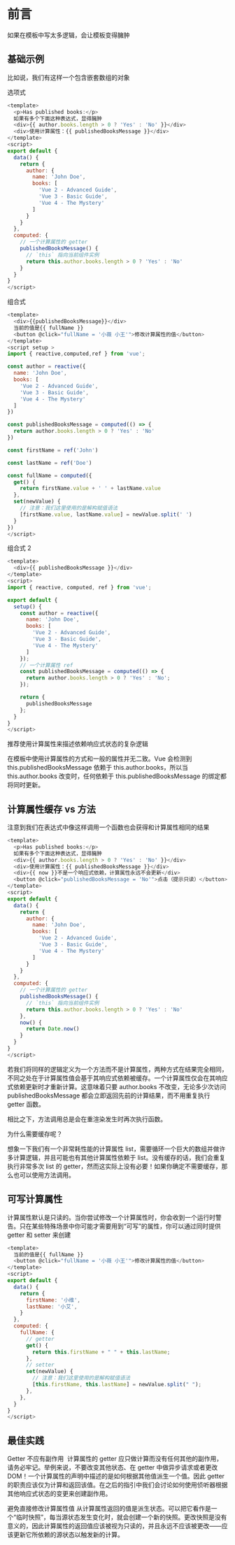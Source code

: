 # 前言

如果在模板中写太多逻辑，会让模板变得臃肿

## 基础示例

比如说，我们有这样一个包含嵌套数组的对象

选项式

```js
<template>
  <p>Has published books:</p>
  如果有多个下面这种表达式，显得臃肿
  <div>{{ author.books.length > 0 ? 'Yes' : 'No' }}</div>
  <div>使用计算属性：{{ publishedBooksMessage }}</div>
</template>
<script>
export default {
  data() {
    return {
      author: {
        name: 'John Doe',
        books: [
          'Vue 2 - Advanced Guide',
          'Vue 3 - Basic Guide',
          'Vue 4 - The Mystery'
        ]
      }
    }
  },
  computed: {
    // 一个计算属性的 getter
    publishedBooksMessage() {
      // `this` 指向当前组件实例
      return this.author.books.length > 0 ? 'Yes' : 'No'
    }
  }
}
</script>
```

组合式

```js
<template>
  <div>{{publishedBooksMessage}}</div>
  当前的值是{{ fullName }}
  <button @click="fullName = '小薇 小王'">修改计算属性的值</button>
</template>
<script setup >
import { reactive,computed,ref } from 'vue';

const author = reactive({
  name: 'John Doe',
  books: [
    'Vue 2 - Advanced Guide',
    'Vue 3 - Basic Guide',
    'Vue 4 - The Mystery'
  ]
})

const publishedBooksMessage = computed(() => {
  return author.books.length > 0 ? 'Yes' : 'No'
})

const firstName = ref('John')

const lastName = ref('Doe')

const fullName = computed({
  get() {
    return firstName.value + ' ' + lastName.value
  },
  set(newValue) {
    // 注意：我们这里使用的是解构赋值语法
    [firstName.value, lastName.value] = newValue.split(' ')
  }
})
</script>
```

组合式 2

```js
<template>
  <div>{{ publishedBooksMessage }}</div>
</template>
<script>
import { reactive, computed, ref } from 'vue';

export default {
  setup() {
    const author = reactive({
      name: 'John Doe',
      books: [
        'Vue 2 - Advanced Guide',
        'Vue 3 - Basic Guide',
        'Vue 4 - The Mystery'
      ]
    });
    // 一个计算属性 ref
    const publishedBooksMessage = computed(() => {
      return author.books.length > 0 ? 'Yes' : 'No';
    });

    return {
      publishedBooksMessage
    };
  }
}
</script>
```

推荐使用计算属性来描述依赖响应式状态的复杂逻辑

在模板中使用计算属性的方式和一般的属性并无二致。Vue 会检测到 this.publishedBooksMessage 依赖于 this.author.books，所以当 this.author.books 改变时，任何依赖于 this.publishedBooksMessage 的绑定都将同时更新。

## 计算属性缓存 vs 方法

注意到我们在表达式中像这样调用一个函数也会获得和计算属性相同的结果

```js
<template>
  <p>Has published books:</p>
  如果有多个下面这种表达式，显得臃肿
  <div>{{ author.books.length > 0 ? 'Yes' : 'No' }}</div>
  <div>使用计算属性：{{ publishedBooksMessage }}</div>
  <div>{{ now }}不是一个响应式依赖，计算属性永远不会更新</div>
  <button @click="publishedBooksMessage = 'No'">点击（提示只读）</button>
</template>
<script>
export default {
  data() {
    return {
      author: {
        name: 'John Doe',
        books: [
          'Vue 2 - Advanced Guide',
          'Vue 3 - Basic Guide',
          'Vue 4 - The Mystery'
        ]
      }
    }
  },
  computed: {
    // 一个计算属性的 getter
    publishedBooksMessage() {
      // `this` 指向当前组件实例
      return this.author.books.length > 0 ? 'Yes' : 'No'
    },
    now() {
      return Date.now()
    }
  }
}
</script>
```

若我们将同样的逻辑定义为一个方法而不是计算属性，两种方式在结果完全相同，不同之处在于计算属性值会基于其响应式依赖被缓存。一个计算属性仅会在其响应式依赖更新时才重新计算。这意味着只要 author.books 不改变，无论多少次访问 publishedBooksMessage 都会立即返回先前的计算结果，而不用重复执行 getter 函数。

相比之下，方法调用总是会在重渲染发生时再次执行函数。

为什么需要缓存呢？

想象一下我们有一个非常耗性能的计算属性 list，需要循环一个巨大的数组并做许多计算逻辑，并且可能也有其他计算属性依赖于 list。没有缓存的话，我们会重复执行非常多次 list 的 getter，然而这实际上没有必要！如果你确定不需要缓存，那么也可以使用方法调用。

## 可写计算属性 ​

计算属性默认是只读的。当你尝试修改一个计算属性时，你会收到一个运行时警告。只在某些特殊场景中你可能才需要用到“可写”的属性，你可以通过同时提供 getter 和 setter 来创建

```js
<template>
  当前的值是{{ fullName }}
  <button @click="fullName = '小薇 小王'">修改计算属性的值</button>
</template>
<script>
export default {
  data() {
    return {
      firstName: '小维',
      lastName: '小艾',
    }
  },
  computed: {
    fullName: {
      // getter
      get() {
        return this.firstName + " " + this.lastName;
      },
      // setter
      set(newValue) {
        // 注意：我们这里使用的是解构赋值语法
        [this.firstName, this.lastName] = newValue.split(" ");
      },
    },
  }
}
</script>
```

## 最佳实践 ​

Getter 不应有副作用 ​
计算属性的 getter 应只做计算而没有任何其他的副作用，请务必牢记。举例来说，不要改变其他状态、在 getter 中做异步请求或者更改 DOM！一个计算属性的声明中描述的是如何根据其他值派生一个值。因此 getter 的职责应该仅为计算和返回该值。在之后的指引中我们会讨论如何使用侦听器根据其他响应式状态的变更来创建副作用。

避免直接修改计算属性值 ​
从计算属性返回的值是派生状态。可以把它看作是一个“临时快照”，每当源状态发生变化时，就会创建一个新的快照。更改快照是没有意义的，因此计算属性的返回值应该被视为只读的，并且永远不应该被更改——应该更新它所依赖的源状态以触发新的计算。
